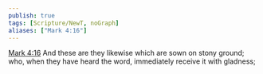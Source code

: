 ```yaml
---
publish: true
tags: [Scripture/NewT, noGraph]
aliases: ["Mark 4:16"]
---
```

[Mark 4:16](https://churchofjesuschrist.org/study/scriptures/nt/mark/4?lang=eng&id=p16#p16) And these are they likewise which are sown on stony ground; who, when they have heard the word, immediately receive it with gladness;
